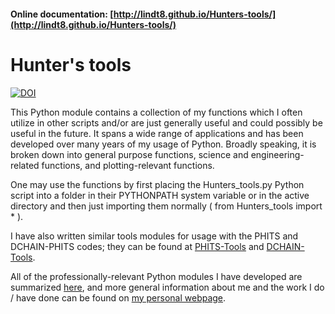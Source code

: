 #### Online documentation: [http://lindt8.github.io/Hunters-tools/](http://lindt8.github.io/Hunters-tools/)

# Hunter's tools
[![DOI](https://zenodo.org/badge/DOI/10.5281/zenodo.14266969.svg)](https://doi.org/10.5281/zenodo.14266969)

This Python module contains a collection of my functions which I often utilize in other scripts and/or are just generally useful and could possibly be useful in the future.  It spans a wide range of applications and has been developed over many years of my usage of Python.  Broadly speaking, it is broken down into general purpose functions, science and engineering-related functions, and plotting-relevant functions.

One may use the functions by first placing the Hunters_tools.py Python script into a folder in their PYTHONPATH system variable or in the active directory and then just importing them normally ( from Hunters_tools import * ).

I have also written similar tools modules for usage with the PHITS and DCHAIN-PHITS codes; they can be found at [PHITS-Tools](https://github.com/Lindt8/PHITS-Tools) and [DCHAIN-Tools](https://github.com/Lindt8/DCHAIN-Tools).

All of the professionally-relevant Python modules I have developed are summarized [here](https://lindt8.github.io/professional-code-projects/), and more general information about me and the work I do / have done can be found on [my personal webpage](https://lindt8.github.io/).

